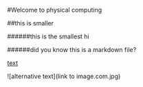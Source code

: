 #Welcome to physical computing

##this is smaller

######this is the smallest hi

######did you know this is a markdown file?

[text](link.com)

![alternative text](link to image.com.jpg)